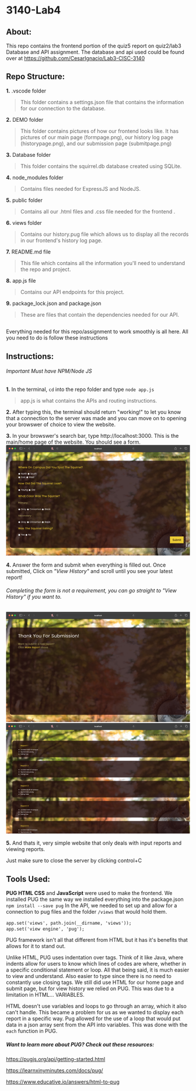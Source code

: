# 3140-Lab4
## About:
This repo contains the frontend portion of the quiz5 report on quiz2/lab3 Database and API assignment. The database and api used could be found over at https://github.com/CesarIgnacio/Lab3-CISC-3140

## Repo Structure:

**1.** .vscode folder
>This folder contains a settings.json file that contains the information for our connection to the database.
>
**2.** DEMO folder
>This folder contains pictures of how our frontend looks like.
>It has pictures of our main page (formpage.png), our history log page (historypage.png), and our submission page (submitpage.png)
>
**3.** Database folder
>This folder contains the squirrel.db database created using SQLite.
>
**4.** node_modules folder
>Contains files needed for ExpressJS and NodeJS.
>
**5.** public folder
>Contains all our .html files and .css file needed for the frontend .
>
**6.** views folder
>Contains our history.pug file which allows us to display all the records in our frontend's history log page.
>
**7.** README.md file
>This file which contains all the information you'll need to understand the repo and project.
>
**8.** app.js file
>Contains our API endpoints for this project.
>
**9.** package_lock.json and package.json
>These are files that contain the dependencies needed for our API.
>
##
Everything needed for this repo/assignment to work smoothly is all here. All you need to do is follow these instructions

## Instructions:
###### Important Must have NPM/Node JS 
**1.** In the terminal, ` cd ` into the repo folder and type `node app.js `
> app.js is what contains the APIs and routing instructions.
>  
**2.** After typing this, the terminal should return "working!" to let you know that a connection to the server was made and you can move on to opening your browswer of choice to view the website.

**3.** In your browswer's search bar, type  http://localhost:3000. This is the main/home page of the website. You should see a form.
![Alt text](/DEMO/formpage.png)

**4.** Answer the form and submit when everything is filled out. Once submitted, Click on *"View History"* and scroll until you see your latest report!
###### Completing the form is not a requirement, you can go straight to "View History" if you want to.
![Alt text](/DEMO/submitpage.png) ![Alt text](/DEMO/historypage.png)

**5.** And thats it, very simple website that only deals with input reports and viewing reports.

Just make sure to close the server by clicking control+C

## Tools Used:
  **PUG HTML CSS** and **JavaScript** were used to make the frontend.
  We installed PUG the same way we installed everything into the package.json 
  ` npm install --save pug `
  In the API, we needed to set up and allow for a connection to pug files and the folder `/views` that would hold them.
  ```
  app.set('views', path.join(__dirname, 'views'));
  app.set('view engine', 'pug');
  ```
  PUG framework isn't all that different from HTML but it has it's benefits that allows for it to stand out.
  
  Unlike HTML, PUG uses indentation over tags. Think of it like Java, where indents allow for users to know which lines of codes are where, whether in a specific conditional statement or loop. All that being said, it is much easier to view and understand. Also easier to type since there is no need to constantly use closing tags. We still did use HTML for our home page and submit page, but for view history we relied on PUG. This was due to a limitation in HTML... VARIABLES.

HTML doesn't use variables and loops to go through an array, which it also can't handle. This became a problem for us as we wanted to display each report in a specific way. Pug allowed for the use of a loop that would put data in a json array sent from the API into variables. This was done with the `each` function in PUG.
##### Want to learn more about PUG? Check out these resources:
https://pugjs.org/api/getting-started.html

https://learnxinyminutes.com/docs/pug/

https://www.educative.io/answers/html-to-pug
